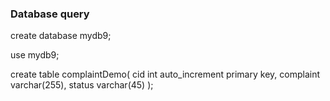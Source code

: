 ### Database query

create database mydb9;

use mydb9;

create table complaintDemo(
	cid int auto_increment primary key,
    complaint varchar(255),
    status varchar(45)
);